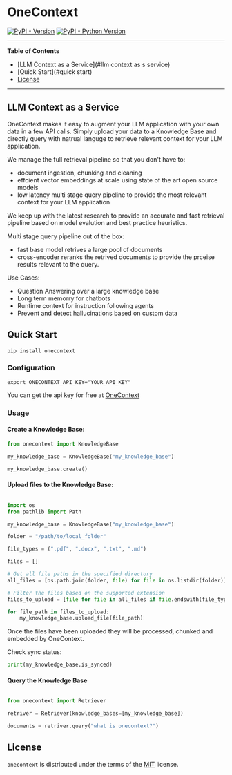 # OneContext

[![PyPI - Version](https://img.shields.io/pypi/v/onecontext.svg)](https://pypi.org/project/onecontext)
[![PyPI - Python Version](https://img.shields.io/pypi/pyversions/onecontext.svg)](https://pypi.org/project/onecontext)

-----
**Table of Contents**
- [LLM Context as a Service](#llm context as s service)
- [Quick Start](#quick start)
- [License](#license)

-----

## LLM Context as a Service

OneContext makes it easy to augment your LLM application with your own data
in a few API calls. Simply upload your data to a Knowledge Base and directly
query with natrual languge to retrieve relevant context for your LLM application.

We manage the full retrieval pipeline so that you don't have to:

- document ingestion, chunking and cleaning
- effcient vector embeddings at scale using state of the art open source models
- low latency multi stage query pipeline to provide the most relevant context
for your LLM application


We keep up with the latest research to provide an accurate and fast retrieval pipeline
based on model evalution and best practice heuristics.

Multi stage query pipeline out of the box:
- fast base model retrives a large pool of documents
- cross-encoder reranks the retrived documents to provide the prceise
results relevant to the query.


Use Cases:
- Question Answering over a large knowledge base
- Long term memorry for chatbots
- Runtime context for instruction following agents
- Prevent and detect hallucinations based on custom data


## Quick Start

```console
pip install onecontext
```

### Configuration

    export ONECONTEXT_API_KEY="YOUR_API_KEY"

You can get the api key for free at  [OneContext](www.onecontext.ai)

### Usage

#### Create a Knowledge Base:

```python
from onecontext import KnowledgeBase

my_knowledge_base = KnowledgeBase("my_knowledge_base")

my_knowledge_base.create()

```

#### Upload files to the Knowledge Base:

```python

import os
from pathlib import Path

my_knowledge_base = KnowledgeBase("my_knowledge_base")

folder = "/path/to/local_folder"

file_types = (".pdf", ".docx", ".txt", ".md")

files = []

# Get all file paths in the specified directory
all_files = [os.path.join(folder, file) for file in os.listdir(folder)]

# Filter the files based on the supported extension
files_to_upload = [file for file in all_files if file.endswith(file_types)]

for file_path in files_to_upload:
    my_knowledge_base.upload_file(file_path)
```

Once the files have been uploaded they will be processed, chunked
and embedded by OneContext.

Check sync status:

```python
print(my_knowledge_base.is_synced)
```

#### Query the Knowledge Base

```python

from onecontext import Retriever

retriver = Retriever(knowledge_bases=[my_knowledge_base])

documents = retriver.query("what is onecontext?")

```


## License

`onecontext` is distributed under the terms of the [MIT](https://spdx.org/licenses/MIT.html) license.


